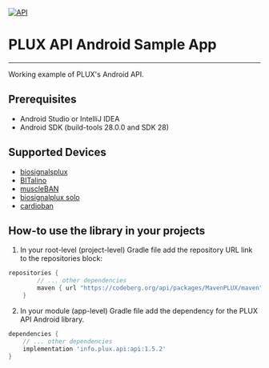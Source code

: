 [![API](https://img.shields.io/badge/API-19%2B-green.svg?style=flat)](https://android-arsenal.com/api?level=19)

# PLUX API Android Sample App  #
-----

Working example of PLUX's Android API.

## Prerequisites ##
- Android Studio or IntelliJ IDEA
- Android SDK (build-tools 28.0.0 and SDK 28)

## Supported Devices ##
- [biosignalsplux](https://support.pluxbiosignals.com/knowledge-base/getting-started-biosignalsplux/)
- [BITalino](https://support.pluxbiosignals.com/knowledge-base/bitalino-documentation/)
- [muscleBAN](https://support.pluxbiosignals.com/knowledge-base/muscleban-getting-started/)
- [biosignalplux solo](https://www.pluxbiosignals.com/collections/biosignalsplux/products/solo-kit)
- [cardioban](https://support.pluxbiosignals.com/knowledge-base/cardioban-getting-started/)


## How-to use the library in your projects ##

1. In your root-level (project-level) Gradle file add the repository URL link to the repositories block:
```gradle
repositories {
        // ... other dependencies
        maven { url "https://codeberg.org/api/packages/MavenPLUX/maven" }
    }
```

2. In your module (app-level) Gradle file add the dependency for the PLUX API Android library.
```gradle
dependencies {
    // ... other dependencies
    implementation 'info.plux.api:api:1.5.2'
}
```